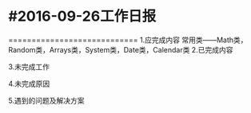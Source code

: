 #2016-09-26工作日报
============================
============================
1.应完成内容
    常用类——Math类，Random类，Arrays类，System类，Date类，Calendar类
 2.已完成内容
 
 
 
3.未完成工作


4.未完成原因


5.遇到的问题及解决方案
